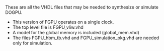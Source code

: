 These are all the VHDL files that may be needed to synthesize or simulate DOGPU.
+ This version of FGPU operates on a single clock.
+ The top level file is FGPU_vliw.vhd
+ A model for the global memory is included (global_mem.vhd)
+ The files FGPU_hbm_tb.vhd and FGPU_simulation_pkg.vhd are needed only for simulation.

